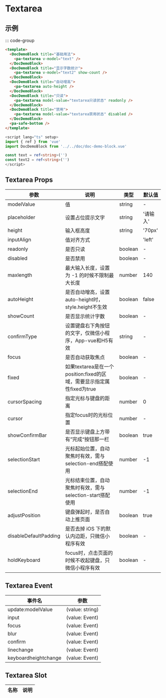 # Textarea

## 示例

<!--codes start-->

::: code-group

```html [template]
<template>
  <DocDemoBlock title="基础用法">
    <pa-textarea v-model="text" />
  </DocDemoBlock>
  <DocDemoBlock title="显示字数统计">
    <pa-textarea v-model="text2" show-count />
  </DocDemoBlock>
  <DocDemoBlock title="自动增高">
    <pa-textarea auto-height />
  </DocDemoBlock>
  <DocDemoBlock title="只读">
    <pa-textarea model-value="textarea只读状态" readonly />
  </DocDemoBlock>
  <DocDemoBlock title="禁用">
    <pa-textarea model-value="textarea禁用状态" disabled />
  </DocDemoBlock>
  <pa-safe-bottom />
</template>
```
```ts [script]
<script lang="ts" setup>
import { ref } from 'vue'
import DocDemoBlock from '../../doc/doc-demo-block.vue'

const text = ref<string>('')
const text2 = ref<string>('')
</script>
```

<!--codes end-->

## Textarea Props

<!--props start-->

| 参数 | 说明 | 类型 | 默认值 |
| --- | ----- | --- | --- |
| modelValue | 值 | string | - |
| placeholder | 设置占位提示文字 | string |  '请输入' |
| height | 输入框高度 | string |  '70px' |
| inputAlign | 值对齐方式 |  |  'left' |
| readonly | 是否只读 | boolean | - |
| disabled | 是否禁用 | boolean | - |
| maxlength | 最大输入长度，设置为 -1 的时候不限制最大长度 | number |  140 |
| autoHeight | 是否自动增高，设置auto-height时，style.height不生效 | boolean |  false |
| showCount | 是否显示统计字数 | boolean | - |
| confirmType | 设置键盘右下角按钮的文字，仅微信小程序，App-vue和H5有效 | string | - |
| focus | 是否自动获取焦点 | boolean | - |
| fixed | 如果textarea是在一个position:fixed的区域，需要显示指定属性fixed为true | boolean | - |
| cursorSpacing | 指定光标与键盘的距离 | number |  0 |
| cursor | 指定focus时的光标位置 | number | - |
| showConfirmBar | 是否显示键盘上方带有”完成“按钮那一栏 | boolean |  true |
| selectionStart | 光标起始位置，自动聚焦时有效，需与selection-end搭配使用 | number |  -1 |
| selectionEnd | 光标结束位置，自动聚焦时有效，需与selection-start搭配使用 | number |  -1 |
| adjustPosition | 键盘弹起时，是否自动上推页面 | boolean |  true |
| disableDefaultPadding | 是否去掉 iOS 下的默认内边距，只微信小程序有效 | boolean | - |
| holdKeyboard | focus时，点击页面的时候不收起键盘，只微信小程序有效 | boolean | - |

<!--props end-->

## Textarea Event

<!--event start-->

| 事件名 | 参数 |
| --- | --- |
| update:modelValue | (value: string)  |
| input | (value: Event)  |
| focus | (value: Event)  |
| blur | (value: Event)  |
| confirm | (value: Event)  |
| linechange | (value: Event)  |
| keyboardheightchange | (value: Event)  |

<!--event end-->

## Textarea Slot

<!--slot start-->

| 名称 | 说明 |
| --- | --- |


<!--slot end-->

